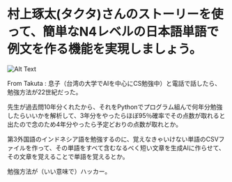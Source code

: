 # **村上琢太**(タクタ)さんのストーリーを使って、簡単なN4レベルの日本語単語で例文を作る機能を実現しましょう。

![Alt Text](/files/Takuta.jpg)

From Takuta :
息子（台湾の大学でAIを中心にCS勉強中）と電話で話したら、勉強方法が22世紀だった。

先生が過去問10年分くれたから、それをPythonでプログラム組んで何年分勉強したらいいかを解析して、3年分をやったらほぼ95％確率でその点数が取れると出たので念のため4年分やったら予定どおりの点数が取れとか。

第3外国語のインドネシア語を勉強するのに、覚えなきゃいけない単語のCSVファイルを作って、その単語をすべて含むなるべく短い文章を生成AIに作らせて、その文章を覚えることで単語を覚えるとか。

勉強方法が（いい意味で）ハッカー。
